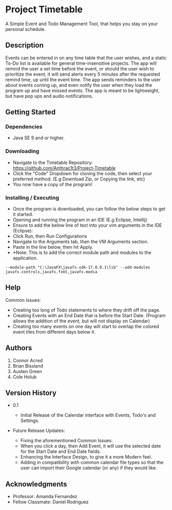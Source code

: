 # Project Timetable

A Simple Event and Todo Management Tool, that helps you stay on your personal schedule.

## Description

Events can be entered in on any time table that the user wishes, and a static To-Do list is available for general time-insensitive projects. The app will remind the user a set time before the event, or should the user wish to prioritize the event, it will send alerts every 5 minutes after the requested remind time, up until the event time. The app sends reminders to the user about events coming up, and even notify the user when they load the program up and have missed events. The app is meant to be lightweight, but have pop ups and audio notifications.

## Getting Started

### Dependencies

* Java SE 9 and or higher.


### Downloading

* Navigate to the Timetable Repository: https://github.com/Anthrac1t3/Project-Timetable
* Click the "Code" Dropdown for cloning the code, then select your preferred method. (E.g Download Zip, or Copying the link, etc)
* You now have a copy of the program!


### Installing / Executing

* Once the program is downloaded, you can follow the below steps to get it started.
* Opening and running the program in an IDE (E.g Eclipse, Intellij)
* Ensure to add the below line of text into your vim arguments in the IDE (Eclipse):
* Click Run, then Run Configurations
* Navigate to the Arguments tab, then the VM Arguments section.
* Paste in the line below, then hit Apply.
* *Note: This is to add the correct module path and modules to the application.
```
--module-path "C:\JavaFX\javafx-sdk-17.0.0.1\lib" --add-modules javafx.controls,javafx.fxml,javafx.media
```


## Help

Common Issues:
* Creating too long of Todo statements to where they drift off the page.
* Creating Events with an End Date that is before the Start Date. (Program allows the addition of the event, but will not display on Calendar)
* Creating too many events on one day will start to overlap the colored event tiles from different days below it.


## Authors

1. Connor Acred
2. Brian Bissland
3. Austen Green
4. Cole Holub


## Version History

* 0.1
    * Initial Release of the Calendar interface with Events, Todo's and Settings.

* Future Release Updates:
   * Fixing the aforementioned Common Issues.
   * When you click a day, then Add Event, it will use the selected date for the Start Date and End Date fields.
   * Enhancing the Interface Design, to give it a more Modern feel.
   * Adding in compatibility with common calendar file types so that the user can import their Google calendar (or any) if they would like.


## Acknowledgments

* Professor: Amanda Fernandez
* Fellow Classmate: Daniel Rodriguez
